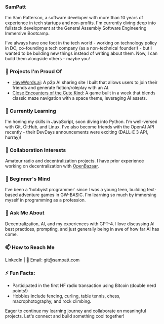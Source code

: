 ### SamPatt

I'm Sam Patterson, a software developer with more than 10 years of experience in tech startups and non-profits. I'm currently diving deep into fullstack development at the General Assembly Software Engineering Immersive Bootcamp. 

I've always have one foot in the tech world - working on technology policy in DC, co-founding a tech company (as a non-technical founder!) - but I wanted to be building new things instead of writing about them. Now, I can build them alongside others - maybe you!

### 🔭 **Projects I'm Proud Of**
  - [HaveWords.ai](https://github.com/SamPatt/HaveWords.ai): A p2p AI sharing site I built that allows users to join their friends and generate fiction/roleplay with an AI.
  - [Close Encounters of the Cute Kind](https://github.com/SamPatt/close-encounters-of-the-cute-kind): A game built in a week that blends classic maze navigation with a space theme, leveraging AI assets.

### 🌱 **Currently Learning** 
I'm honing my skills in JavaScript, soon diving into Python. I'm well-versed with Git, GitHub, and Linux. I've also become friends with the OpenAI API recently - their DevDays announcements were exciting (DALL-E 3 API, hurray)!

### 👯 **Collaboration Interests** 
Amateur radio and decentralization projects. I have prior experience working on decentralization with [OpenBazaar](https://openbazaar.org/).

### 🤔 **Beginner's Mind** 
I've been a 'hobbyist programmer' since I was a young teen, building text-based adventure games in GW-BASIC. I'm learning so much by immersing myself in programming as a profession.
  
### 💬 **Ask Me About** 
Decentralization, AI, and my experiences with GPT-4. I love discussing AI best practices, prompting, and just generally being in awe of how far AI has come.

### 📫 **How to Reach Me** 
[LinkedIn](https://www.linkedin.com/in/sampatt-dev/) | 📧 Email: [git@sampatt.com](mailto:git@sampatt.com)


### ⚡ **Fun Facts**: 
  - Participated in the first HF radio transaction using Bitcoin (double nerd points!)
  - Hobbies include fencing, curling, table tennis, chess, macrophotography, and rock climbing.

Eager to continue my learning journey and collaborate on meaningful projects. Let's connect and build something cool together!
